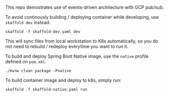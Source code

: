This repo demostrates use of events-driven architecture with GCP pub/sub. 

To avoid continously building / deploying container while developing, use `skaffold dev` instead.

```
skaffold -f skaffold-dev.yaml dev
```

This will sync files from local workstation to K8s automatically, so you do not need to rebuild / redeploy everytime you want to run it. 

To build and deploy Spring Boot Native image, use the `native` profile defined on `pom.xml`.

```
./mvnw clean package -Pnative
```

To build container image and deploy to k8s, simply run: 

```
skaffold -f skaffold-native.yaml run
```
